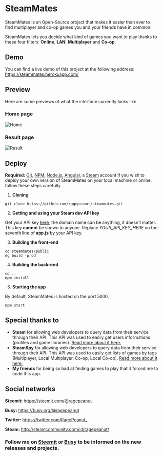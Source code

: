 # SteamMates
SteamMates is an Open-Source project that makes it easier than ever to find multiplayer and co-op games you and your friends have in common.

SteamMates lets you decide what kind of games you want to play thanks to these four filters: **Online**, **LAN**, **Multiplayer** and **Co-op**.

## Demo
You can find a live demo of this project at the following address:
https://steammates.herokuapp.com/

## Preview
Here are some previews of what the interface currently looks like.
### Home page
![Home](https://res.cloudinary.com/hpiynhbhq/image/upload/v1518642815/fdn4itufnbynyoybmzmp.png)
### Result page
![Result](https://res.cloudinary.com/hpiynhbhq/image/upload/v1518642888/nmgibvq6z7zfld09rkdw.png)

## Deploy
**Required:** [Git](https://git-scm.com/), [NPM](https://www.npmjs.com/), [Node.js](https://nodejs.org/), [Angular](https://angular.io/), a [Steam](http://store.steampowered.com/) account
If you wish to deploy your own version of SteamMates on your local machine or online, follow these steps carefully.
1. **Cloning**
```
git clone https://github.com/ragepeanut/steammates.git
```
2. **Getting and using your Steam dev API key**

Get your API key [here](https://steamcommunity.com/dev/apikey), the domain name can be anything, it doesn't matter. This key **cannot** be shown to anyone. Replace *YOUR_API_KEY_HERE* on the seventh line of **app.js** by your API key.

3. **Building the front-end**
```
cd steammates\public
ng build -prod
```
4. **Building the back-end**
```
cd ..
npm install
```
5. **Starting the app**

By default, SteamMates is hosted on the port 5000.
```
npm start
```

## Special thanks to
* **Steam** for allowing web developers to query data from their service through their API. 
This API was used to easily get users informations (profiles and game libraries).
[Read more about it here.](https://developer.valvesoftware.com/wiki/Steam_Web_API)
* **SteamSpy** for allowing web developers to query data from their service through their API. This API was used to easily get lists of games by tags (Multiplayer, Local Multiplayer, Co-op, Local Co-op).
[Read more about it here.](https://steamspy.com/api.php)
* **My friends** for being so bad at finding games to play that it forced me to code this app.

## Social networks
**Steemit:** https://steemit.com/@ragepeanut

**Busy:** https://busy.org/@ragepeanut

**Twitter:** https://twitter.com/RagePeanut_

**Steam:** http://steamcommunity.com/id/ragepeanut/

### Follow me on [Steemit](https://steemit.com/@ragepeanut) or [Busy](https://busy.org/@ragepeanut) to be informed on the new releases and projects.
